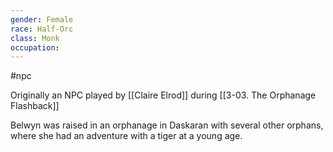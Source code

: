 ```yaml
---
gender: Female
race: Half-Orc
class: Monk
occupation:
---
```

 #npc 

Originally an NPC played by [[Claire Elrod]] during [[3-03. The Orphanage Flashback]]

Belwyn was raised in an orphanage in Daskaran with several other orphans, where she had an adventure with a tiger at a young age. 
